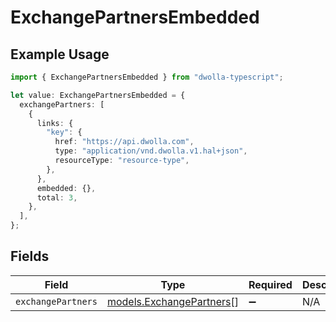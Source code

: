 # ExchangePartnersEmbedded

## Example Usage

```typescript
import { ExchangePartnersEmbedded } from "dwolla-typescript";

let value: ExchangePartnersEmbedded = {
  exchangePartners: [
    {
      links: {
        "key": {
          href: "https://api.dwolla.com",
          type: "application/vnd.dwolla.v1.hal+json",
          resourceType: "resource-type",
        },
      },
      embedded: {},
      total: 3,
    },
  ],
};
```

## Fields

| Field                                                      | Type                                                       | Required                                                   | Description                                                |
| ---------------------------------------------------------- | ---------------------------------------------------------- | ---------------------------------------------------------- | ---------------------------------------------------------- |
| `exchangePartners`                                         | [models.ExchangePartners](../models/exchangepartners.md)[] | :heavy_minus_sign:                                         | N/A                                                        |